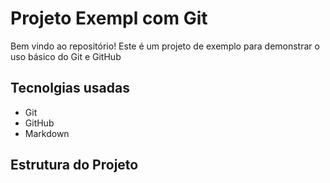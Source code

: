 # Projeto Exempl com Git

Bem vindo ao repositório! Este é um projeto de exemplo para demonstrar o uso básico do Git e GitHub

## Tecnolgias usadas

- Git
- GitHub
- Markdown

## Estrutura do Projeto
